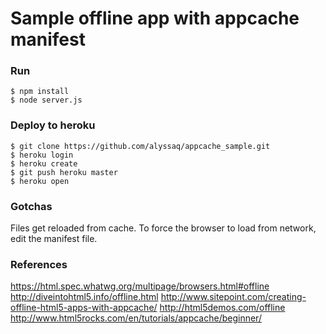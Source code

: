 # Sample offline app with appcache manifest

### Run
```
$ npm install
$ node server.js
```

### Deploy to heroku
```
$ git clone https://github.com/alyssaq/appcache_sample.git
$ heroku login
$ heroku create
$ git push heroku master
$ heroku open
```
### Gotchas
Files get reloaded from cache. To force the browser to load from network, edit the manifest file.

### References
<https://html.spec.whatwg.org/multipage/browsers.html#offline>
<http://diveintohtml5.info/offline.html>
<http://www.sitepoint.com/creating-offline-html5-apps-with-appcache/>
<http://html5demos.com/offline>
<http://www.html5rocks.com/en/tutorials/appcache/beginner/>